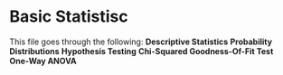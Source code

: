 # Basic Statistisc

This file goes through the following:
**Descriptive Statistics**
**Probability Distributions**
**Hypothesis Testing**
**Chi-Squared Goodness-Of-Fit Test**
**One-Way ANOVA**

